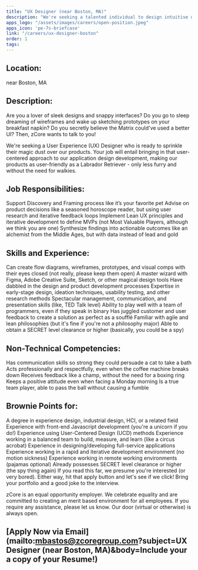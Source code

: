 ```yaml
---
title: "UX Designer (near Boston, MA)"
description: "We're seeking a talented individual to design intuitive user experiences, balance customer feedback, collaborate with a diverse programming team, and wield design tools like Figma and Adobe Creative Suite with finesse."
apps_logo: "/assets/images/careers/open-position.jpeg"
apps_icon: 'pe-7s-briefcase'
link: "/careers/ux-designer-boston"
order: 1
tags:
---
```


## Location: 

near Boston, MA

## Description:

Are you a lover of sleek designs and snappy interfaces? Do you go to sleep dreaming of wireframes and wake up sketching prototypes on your breakfast napkin? Do you secretly believe the Matrix could've used a better UI? Then, zCore wants to talk to you!

We're seeking a User Experience (UX) Designer who is ready to sprinkle their magic dust over our products. Your job will entail bringing in that user-centered approach to our application design development, making our products as user-friendly as a Labrador Retriever - only less furry and without the need for walkies.

## Job Responsibilities:

Support Discovery and Framing process like it’s your favorite pet
Advise on product decisions like a seasoned horoscope reader, but using user research and iterative feedback loops
Implement Lean UX principles and iterative development to define MVPs (not Most Valuable Players, although we think you are one)
Synthesize findings into actionable outcomes like an alchemist from the Middle Ages, but with data instead of lead and gold
## Skills and Experience:

Can create flow diagrams, wireframes, prototypes, and visual comps with their eyes closed (not really, please keep them open)
A master wizard with Figma, Adobe Creative Suite, Sketch, or other magical design tools
Have dabbled in the design and product development processes
Expertise in early-stage design, ideation techniques, usability testing, and other research methods
Spectacular management, communication, and presentation skills (like, TED Talk level)
Ability to play well with a team of programmers, even if they speak in binary
Has juggled customer and user feedback to create a solution as perfect as a soufflé
Familiar with agile and lean philosophies (but it's fine if you're not a philosophy major)
Able to obtain a SECRET level clearance or higher (basically, you could be a spy)
## Non-Technical Competencies:

Has communication skills so strong they could persuade a cat to take a bath
Acts professionally and respectfully, even when the coffee machine breaks down
Receives feedback like a champ, without the need for a boxing ring
Keeps a positive attitude even when facing a Monday morning
Is a true team player, able to pass the ball without causing a fumble
## Brownie Points for:

A degree in experience design, industrial design, HCI, or a related field
Experience with front-end Javascript development (you're a unicorn if you do!)
Experience using User-Centered Design (UCD) methods
Experience working in a balanced team to build, measure, and learn (like a circus acrobat)
Experience in designing/developing full-service applications
Experience working in a rapid and iterative development environment (no motion sickness)
Experience working in remote working environments (pajamas optional)
Already possesses SECRET level clearance or higher (the spy thing again)
If you read this far, we presume you're interested (or very bored). Either way, hit that apply button and let's see if we click! Bring your portfolio and a good joke to the interview.

zCore is an equal opportunity employer. We celebrate equality and are committed to creating an merit based environment for all employees. If you require any assistance, please let us know. Our door (virtual or otherwise) is always open.

## [Apply Now via Email](mailto:mbastos@zcoregroup.com?subject=UX Designer (near Boston, MA)&body=Include your a copy of your Resume!)
